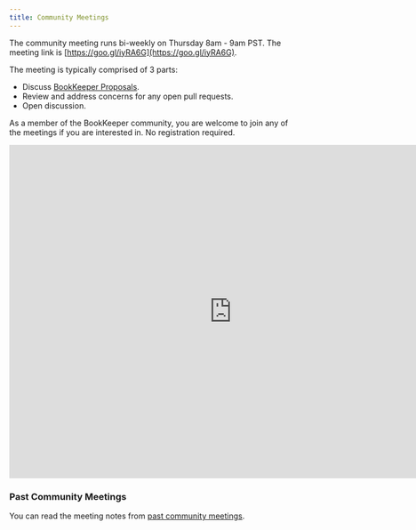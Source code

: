 ```yaml
---
title: Community Meetings
---
```


The community meeting runs bi-weekly on Thursday 8am - 9am PST. The meeting link is [https://goo.gl/iyRA6G](https://goo.gl/iyRA6G).

The meeting is typically comprised of 3 parts:

- Discuss [BookKeeper Proposals](http://bookkeeper.apache.org/community/bookkeeper_proposals/).
- Review and address concerns for any open pull requests.
- Open discussion.

As a member of the BookKeeper community, you are welcome to join any of the meetings if you are interested in. No registration required.

<iframe src="https://calendar.google.com/calendar/embed?src=cdph8n8a4bmmvkkghc81mvkd4c%40group.calendar.google.com&ctz=America/Los_Angeles" style="border: 0" width="800" height="600" frameborder="0" scrolling="no"></iframe>

### Past Community Meetings

You can read the meeting notes from [past community meetings](https://cwiki.apache.org/confluence/display/BOOKKEEPER/Community+Meetings).
